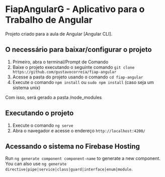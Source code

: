 # FiapAngularG - Aplicativo para o Trabalho de Angular

Projeto criado para a aula de Angular [Angular CLI].

## O necessário para baixar/configurar o projeto

1. Primeiro, abra o terminal/Prompt de Comando
2. Baixe o projeto executando o seguinte comando `git clone https://github.com/gustavocorreia/fiap-angular`
3. Acesse a pasta do projeto usando o comando `cd fiap-angular`
4. Execute o comando `npm install` ou `sudo npm install` (caso seja um sistema unix)

Com isso, será gerado a pasta /node_modules

## Executando o projeto

1. Execute o comando `ng serve`
2. Abra o navegador e acesse o endereço `http://localhost:4200/`

## Acessando o sistema no Firebase Hosting

Run `ng generate component component-name` to generate a new component. You can also use `ng generate directive|pipe|service|class|guard|interface|enum|module`.
